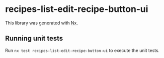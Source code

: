 # recipes-list-edit-recipe-button-ui

This library was generated with [Nx](https://nx.dev).

## Running unit tests

Run `nx test recipes-list-edit-recipe-button-ui` to execute the unit tests.
